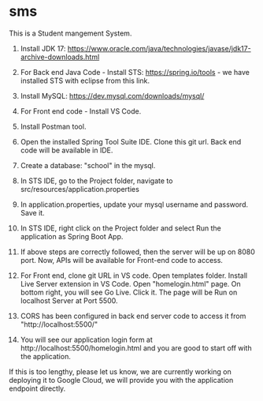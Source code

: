 # sms
This is a Student mangement System.

1. Install JDK 17: https://www.oracle.com/java/technologies/javase/jdk17-archive-downloads.html

2. For Back end Java Code - Install STS: https://spring.io/tools - we have installed STS with eclipse from this link.

3. Install MySQL: https://dev.mysql.com/downloads/mysql/

4. For Front end code - Install VS Code.

5. Install Postman tool.

6. Open the installed Spring Tool Suite IDE. Clone this git url. Back end code will be available in IDE.

7. Create a database: "school" in the mysql.

8. In STS IDE, go to the Project folder, navigate to src/resources/application.properties

9. In application.properties, update your mysql username and password. Save it.

10. In STS IDE, right click on the Project folder and select Run the application as Spring Boot App. 

11. If above steps are correctly followed, then the server will be up on 8080 port. Now, APIs will be available for Front-end code to access.

12. For Front end, clone git URL in VS code. Open templates folder. Install Live Server extension in VS Code. Open "homelogin.html"  page. On bottom right, you will see Go Live. Click it. The page will be Run on localhost Server at Port 5500.

13. CORS has been configured in back end server code to access it from "http://localhost:5500/"

14. You will see our application login form at http://localhost:5500/homelogin.html and you are good to start off with the application.

If this is too lengthy, please let us know, we are currently working on deploying it to Google Cloud, we will provide you with the application endpoint directly.



